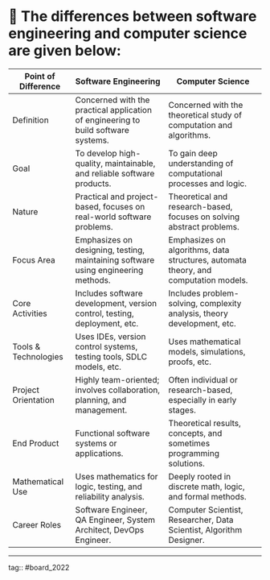# 🌼 The differences between software engineering and computer science are given below:

| **Point of Difference** | **Software Engineering**                                                           | **Computer Science**                                                                |
| ----------------------- | ---------------------------------------------------------------------------------- | ----------------------------------------------------------------------------------- |
| Definition              | Concerned with the practical application of engineering to build software systems. | Concerned with the theoretical study of computation and algorithms.                 |
| Goal                    | To develop high-quality, maintainable, and reliable software products.             | To gain deep understanding of computational processes and logic.                    |
| Nature                  | Practical and project-based, focuses on real-world software problems.              | Theoretical and research-based, focuses on solving abstract problems.               |
| Focus Area              | Emphasizes on designing, testing, maintaining software using engineering methods.  | Emphasizes on algorithms, data structures, automata theory, and computation models. |
| Core Activities         | Includes software development, version control, testing, deployment, etc.          | Includes problem-solving, complexity analysis, theory development, etc.             |
| Tools & Technologies    | Uses IDEs, version control systems, testing tools, SDLC models, etc.               | Uses mathematical models, simulations, proofs, etc.                                 |
| Project Orientation     | Highly team-oriented; involves collaboration, planning, and management.            | Often individual or research-based, especially in early stages.                     |
| End Product             | Functional software systems or applications.                                       | Theoretical results, concepts, and sometimes programming solutions.                 |
| Mathematical Use        | Uses mathematics for logic, testing, and reliability analysis.                     | Deeply rooted in discrete math, logic, and formal methods.                          |
| Career Roles            | Software Engineer, QA Engineer, System Architect, DevOps Engineer.                 | Computer Scientist, Researcher, Data Scientist, Algorithm Designer.                 |

---

tag::  #board_2022 